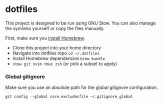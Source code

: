 # dotfiles

This project is designed to be run using GNU Stow. You can also manage the symlinks yourself or
copy the files manually.

First, make sure you [install Homebrew](https://brew.sh/).

- Clone this project into your home directory
- Navigate into dotfiles repo `cd ~/.dotfiles`
- Install Homebrew dependencies `brew bundle`
- `stow git nvim tmux zsh` (or pick a subset to apply)

### Global gitignore

Make sure you use an absolute path for the global gitignore configuration.

```
git config --global core.excludesfile ~/.gitignore_global
```
